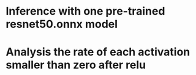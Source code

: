 # Inference with one pre-trained resnet50.onnx model
# Analysis the rate of each activation smaller than zero after relu 

